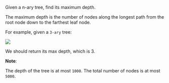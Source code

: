 Given a n-ary tree, find its maximum depth.

The maximum depth is the number of nodes along the longest path from the root node down to the farthest leaf node.

For example, given a `3-ary` tree:

![](https://assets.leetcode.com/uploads/2018/10/12/narytreeexample.png)

We should return its max depth, which is 3.


**Note**:

The depth of the tree is at most `1000`.
The total number of nodes is at most `5000`.